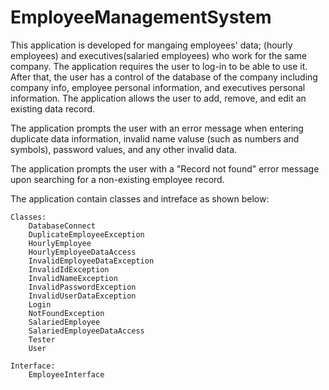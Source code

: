 # EmployeeManagementSystem

This application is developed for mangaing employees' data; (hourly employees) and executives(salaried employees) who work for the same company.
The application requires the user to log-in to be able to use it. After that, the user has a control of the database of the company including company info, employee personal information, and executives personal information.
The application allows the user to add, remove, and edit an existing data record.

The application prompts the user with an error message when entering duplicate data information, invalid name valuse (such as numbers and symbols), password values, and any other invalid data. 

The application prompts the user with a "Record not found" error message upon searching for a non-existing employee record.

The application contain classes and intreface as shown below:

	Classes:
		DatabaseConnect
		DuplicateEmployeeException
		HourlyEmployee
		HourlyEmployeeDataAccess
		InvalidEmployeeDataException
		InvalidIdException
		InvalidNameException
		InvalidPasswordException
		InvalidUserDataException
		Login
		NotFoundException
		SalariedEmployee
		SalariedEmployeeDataAccess
		Tester
		User
		
	Interface:
		EmployeeInterface
